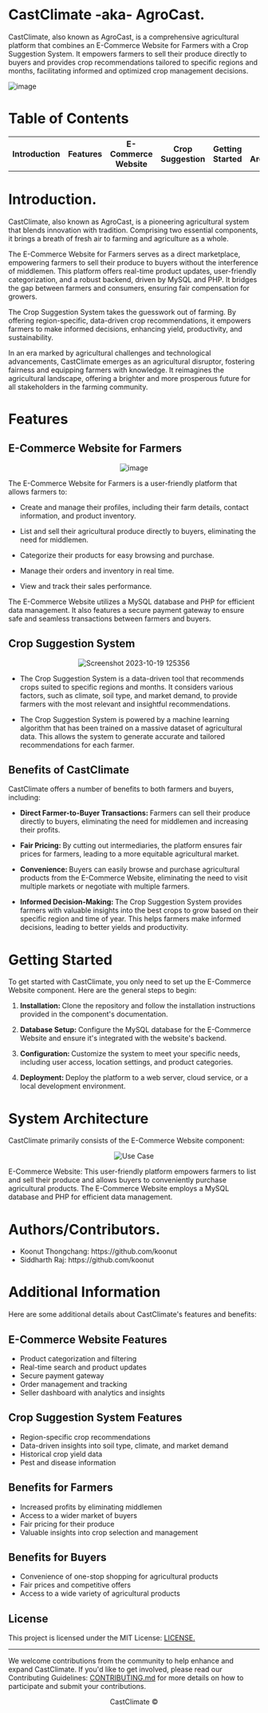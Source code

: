 # CastClimate -aka- AgroCast.
<p>CastClimate, also known as AgroCast, is a comprehensive agricultural platform that combines an E-Commerce Website for Farmers with a Crop Suggestion System. It empowers farmers to sell their produce directly to buyers and provides crop recommendations tailored to specific regions and months, facilitating informed and optimized crop management decisions.</p>

![image](https://github.com/karthikpohane/CastClimate/assets/117158132/f3b39bca-dc94-4c26-82eb-f6c3453ce891)


# Table of Contents

<table>
    <th>Introduction</th>
    <th>Features</th>
    <th>E-Commerce Website</th>
    <th>Crop Suggestion</th>
    <th>Getting Started</th>
    <th>System Architecture</th>
    <th>Authors/Contributors</th>
    <th>Additional Information</th>
    <th>License</th>
</table>

# Introduction.
<p>CastClimate, also known as AgroCast, is a pioneering agricultural system that blends innovation with tradition. Comprising two essential components, it brings a breath of fresh air to farming and agriculture as a whole.</p>
<p>The E-Commerce Website for Farmers serves as a direct marketplace, empowering farmers to sell their produce to buyers without the interference of middlemen. This platform offers real-time product updates, user-friendly categorization, and a robust backend, driven by MySQL and PHP. It bridges the gap between farmers and consumers, ensuring fair compensation for growers.</p>
<p>The Crop Suggestion System takes the guesswork out of farming. By offering region-specific, data-driven crop recommendations, it empowers farmers to make informed decisions, enhancing yield, productivity, and sustainability.</p>
<p>In an era marked by agricultural challenges and technological advancements, CastClimate emerges as an agricultural disruptor, fostering fairness and equipping farmers with knowledge. It reimagines the agricultural landscape, offering a brighter and more prosperous future for all stakeholders in the farming community.</p>

# Features
## E-Commerce Website for Farmers
<center>

![image](https://github.com/karthikpohane/CastClimate/assets/117158132/46c318ec-48db-42d4-9f94-2054f21d2549)


    
</center>
The E-Commerce Website for Farmers is a user-friendly platform that allows farmers to:
<ul>
    <li><p>Create and manage their profiles, including their farm details, contact information, and product inventory.</p></li>
    <li><p>List and sell their agricultural produce directly to buyers, eliminating the need for middlemen.</p></li>
    <li><p>Categorize their products for easy browsing and purchase.</p></li>
    <li><p>Manage their orders and inventory in real time.</p></li>
    <li><p>View and track their sales performance.</p></li>
</ul>
<p>The E-Commerce Website utilizes a MySQL database and PHP for efficient data management. It also features a secure payment gateway to ensure safe and seamless transactions between farmers and buyers.</p>

## Crop Suggestion System
<center>

![Screenshot 2023-10-19 125356](https://github.com/karthikpohane/CastClimate/assets/117158132/c0efbc93-f3de-4dae-9b5d-4704e83a2e8e)


</center>
<ul>
    <li><p>The Crop Suggestion System is a data-driven tool that recommends crops suited to specific regions and months. It considers various factors, such as climate, soil type, and market demand, to provide farmers with the most relevant and insightful recommendations.</p></li>
    <li><p>The Crop Suggestion System is powered by a machine learning algorithm that has been trained on a massive dataset of agricultural data. This allows the system to generate accurate and tailored recommendations for each farmer.</p></li>
</ul>

## Benefits of CastClimate
CastClimate offers a number of benefits to both farmers and buyers, including:
<ul>
<li><p><b>Direct Farmer-to-Buyer Transactions: </b>Farmers can sell their produce directly to buyers, eliminating the need for middlemen and increasing their profits.</p></li>
 <li><p><b>Fair Pricing: </b>By cutting out intermediaries, the platform ensures fair prices for farmers, leading to a more equitable agricultural market.</p></li>
 <li><p><b>Convenience: </b>Buyers can easily browse and purchase agricultural products from the E-Commerce Website, eliminating the need to visit multiple markets or negotiate with multiple farmers.</p></li>
 <li><p><b>Informed Decision-Making: </b>The Crop Suggestion System provides farmers with valuable insights into the best crops to grow based on their specific region and time of year. This helps farmers make informed decisions, leading to better yields and productivity.</p></li>
</ul>

# Getting Started
To get started with CastClimate, you only need to set up the E-Commerce Website component. Here are the general steps to begin:
<ol>
 <li><p><b>Installation: </b>Clone the repository and follow the installation instructions provided in the component's documentation.</p></li>
 <li><p><b>Database Setup: </b>Configure the MySQL database for the E-Commerce Website and ensure it's integrated with the website's backend.</p></li>
 <li><p><b>Configuration: </b>Customize the system to meet your specific needs, including user access, location settings, and product categories.</p></li>
 <li><p><b>Deployment: </b>Deploy the platform to a web server, cloud service, or a local development environment.</p></li>
</ol>

# System Architecture
CastClimate primarily consists of the E-Commerce Website component:
<center>

![Use Case](https://github.com/karthikpohane/CastClimate/assets/117158132/4a389f23-c0e0-46a9-ba7a-de9ec6158fa6)


</center>
<p>E-Commerce Website: This user-friendly platform empowers farmers to list and sell their produce and allows buyers to conveniently purchase agricultural products. The E-Commerce Website employs a MySQL database and PHP for efficient data management.</p>

# Authors/Contributors.
<ul>
    <li>Koonut Thongchang: https://github.com/koonut</li>
    <li>Siddharth Raj: https://github.com/koonut</li>
</ul>

# Additional Information
<p>Here are some additional details about CastClimate's features and benefits:</p>

## E-Commerce Website Features
<ul>
<li>Product categorization and filtering</li>
<li>Real-time search and product updates</li>
<li>Secure payment gateway</li>
<li>Order management and tracking</li>
<li>Seller dashboard with analytics and insights</li>
</ul>

## Crop Suggestion System Features
<ul>
<li>Region-specific crop recommendations</li>
<li>Data-driven insights into soil type, climate, and market demand</li>
<li>Historical crop yield data</li>
<li>Pest and disease information</li>
</ul>

## Benefits for Farmers
<ul>
<li>Increased profits by eliminating middlemen</li>
<li>Access to a wider market of buyers</li>
<li>Fair pricing for their produce</li>
<li>Valuable insights into crop selection and management</li>
</ul>

## Benefits for Buyers
<ul>
<li>Convenience of one-stop shopping for agricultural products</li>
<li>Fair prices and competitive offers</li>
<li>Access to a wide variety of agricultural products</li>
</ul>

## License
This project is licensed under the MIT License: <a href="https://opensource.org/license/mit/" target="_blank">LICENSE.</a>

<hr>
<p>We welcome contributions from the community to help enhance and expand CastClimate. If you'd like to get involved, please read our Contributing Guidelines: <a href="https://docs.github.com/en/communities/setting-up-your-project-for-healthy-contributions/setting-guidelines-for-repository-contributors" target="_blank">CONTRIBUTING.md</a> for more details on how to participate and submit your contributions.</p>
<center> CastClimate ©️ </center>
 



